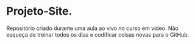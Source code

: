 # Projeto-Site.
 Repositório criado durante uma aula ao vivo no curso em vídeo.
Não esqueça de treinar todos os dias e codificar coisas novas para o GitHub.

